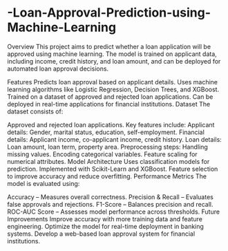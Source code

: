 # -Loan-Approval-Prediction-using-Machine-Learning

Overview
This project aims to predict whether a loan application will be approved using machine learning. The model is trained on applicant data, including income, credit history, and loan amount, and can be deployed for automated loan approval decisions.

Features
Predicts loan approval based on applicant details.
Uses machine learning algorithms like Logistic Regression, Decision Trees, and XGBoost.
Trained on a dataset of approved and rejected loan applications.
Can be deployed in real-time applications for financial institutions.
Dataset
The dataset consists of:

Approved and rejected loan applications.
Key features include:
Applicant details: Gender, marital status, education, self-employment.
Financial details: Applicant income, co-applicant income, credit history.
Loan details: Loan amount, loan term, property area.
Preprocessing steps:
Handling missing values.
Encoding categorical variables.
Feature scaling for numerical attributes.
Model Architecture
Uses classification models for prediction.
Implemented with Scikit-Learn and XGBoost.
Feature selection to improve accuracy and reduce overfitting.
Performance Metrics
The model is evaluated using:

Accuracy – Measures overall correctness.
Precision & Recall – Evaluates false approvals and rejections.
F1-Score – Balances precision and recall.
ROC-AUC Score – Assesses model performance across thresholds.
Future Improvements
Improve accuracy with more training data and feature engineering.
Optimize the model for real-time deployment in banking systems.
Develop a web-based loan approval system for financial institutions.
